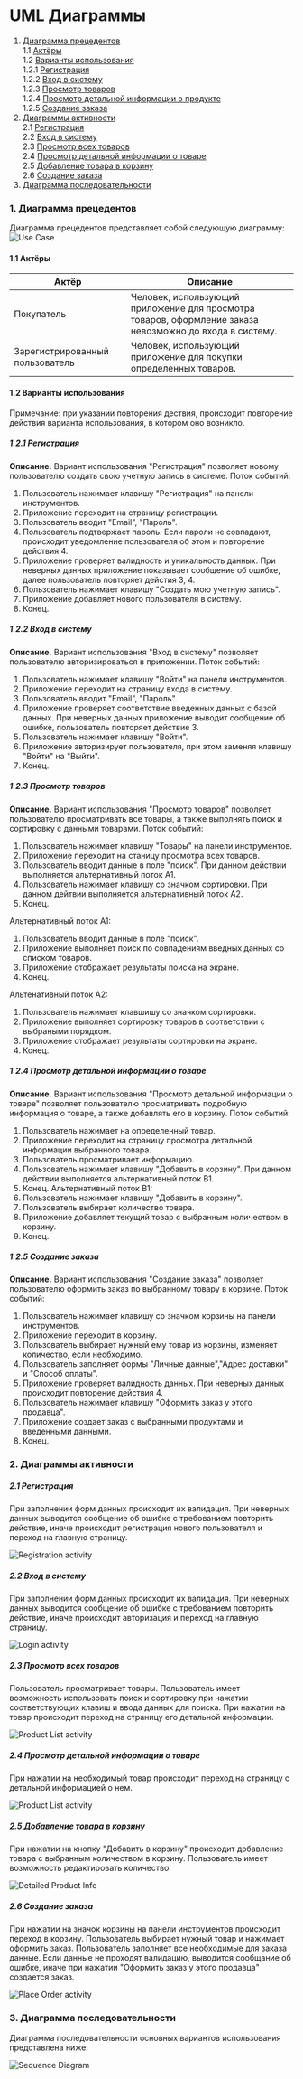 # UML Диаграммы
1. [Диаграмма прецедентов](#1)<br>
1.1 [Актёры](#1.1)<br>
1.2 [Варианты использования](#1.2)<br>
1.2.1 [Регистрация](#1.2.1)<br>
1.2.2 [Вход в систему](#1.2.2)<br>
1.2.3 [Просмотр товаров](#1.2.3)<br>
1.2.4 [Просмотр детальной информации о продукте](#1.2.4)<br>
1.2.5 [Создание заказа](#1.2.5)<br>
2. [Диаграммы активности](#2)<br>
2.1 [Регистрация](#2.1)<br>
2.2 [Вход в систему](#2.2)<br>
2.3 [Просмотр всех товаров](#2.3)<br>
2.4 [Просмотр детальной информации о товаре](#2.4)<br>
2.5 [Добавление товара в корзину](#2.5)<br>
2.6 [Создание заказа](#2.6)<br>
3. [Диаграмма последовательности](#3)<br>

### 1. Диаграмма прецедентов<a name="1"></a>
Диаграмма прецедентов представляет собой следующую диаграмму:
![Use Case](https://github.com/SachkoAlex/quick_store/blob/master/Documentation/Diagrams/useCase/useCase.jpg)
#### 1.1 Актёры<a name="1.1"></a>
Актёр | Описание
--- | ---
Покупатель|Человек, использующий приложение для просмотра товаров, оформление заказа невозможно до входа в систему.
Зарегистрированный пользователь|Человек, использующий приложение для покупки определенных товаров.

#### 1.2 Варианты использования<a name="1.2"></a>
Примечание: при указании повторения дествия, происходит повторение действия варианта использования, в котором оно возникло.
##### 1.2.1 Регистрация<a name="1.2.1"></a>
**Описание.** Вариант использования "Регистрация" позволяет новому пользователю создать свою учетную запись в системе.
Поток событий:
1. Пользователь нажимает клавишу "Регистрация" на панели инструментов.
2. Приложение переходит на страницу регистрации.
3. Пользователь вводит "Email", "Пароль".
4. Пользователь подтвержает пароль. Если пароли не совпадают, происходит уведомление пользователя об этом и повторение действия 4.
5. Приложение проверяет валидность и уникальность данных. При неверных данных приложение показывает сообщение об ошибке, далее пользователь повторяет дейстия 3, 4.
6. Пользователь нажимает клавишу "Создать мою учетную запись".
7. Приложение добавляет нового пользователя в систему.
8. Конец.
##### 1.2.2 Вход в систему<a name="1.2.2"></a>
**Описание.** Вариант использования "Вход в систему" позволяет пользователю авторизироваться в приложении.
Поток событий:
1. Пользователь нажимает клавишу "Войти" на панели инструментов.
2. Приложение переходит на страницу входа в систему.
3. Пользователь вводит "Email", "Пароль".
4. Приложение проверяет соответствие введенных данных с базой данных. При неверных данных приложение выводит сообщение об ошибке, пользователь повторяет действие 3. 
5. Пользователь нажимает клавишу "Войти".
6. Приложение авторизирует пользователя, при этом заменяя клавишу "Войти" на "Выйти".
7. Конец.
##### 1.2.3 Просмотр товаров<a name="1.2.3"></a>
**Описание.** Вариант использования "Просмотр товаров" позволяет пользователю просматривать все товары, а также выполнять поиск и сортировку с данными товарами.
Поток событий:
1. Пользователь нажимает клавишу "Товары" на панели инструментов.
2. Приложение переходит на станицу просмотра всех товаров.
3. Пользователь вводит данные в поле "поиск". При данном действии выполняется альтернативный поток А1.
4. Пользователь нажимает клавишу со значком сортировки. При данном дейтвии выполняется альтернативный поток А2.
5. Конец.

Альтернативный поток А1:
1. Пользователь вводит данные в поле "поиск".
2. Приложение выполняет поиск по совпадениям введных данных со списком товаров.
3. Приложение отображает результаты поиска на экране.
4. Конец.

Альтенативный поток А2:
1. Пользователь нажимает клавшишу со значком сортировки.
2. Приложение выполняет сортировку товаров в соответствии с выбраными порядком.
3. Приложение отображает результаты сортировки на экране.
4. Конец.
##### 1.2.4 Просмотр детальной информации о товаре<a name="1.2.4"></a>
**Описание.** Вариант использования "Просмотр детальной информации о товаре" позволяет пользователю просматривать подробную информация о товаре, а также добавлять его в корзину.
Поток событий:
1. Пользователь нажимает на определенный товар.
2. Приложение переходит на страницу просмотра детальной информации выбранного товара.
3. Пользователь просматривает информацию.
4. Пользователь нажимает клавишу "Добавить в корзину". При данном действии выполняется альтернативный поток B1.
5. Конец.
Альтернативный поток В1:
1. Пользователь нажимает клавишу "Добавить в корзину".
2. Пользователь выбирает количество товара.
3. Приложение добавляет текущий товар с выбранным количеством в корзину.
4. Конец.
##### 1.2.5 Создание заказа<a name="1.2.5"></a> 
**Описание.** Вариант использования "Создание заказа" позволяет пользователю оформить заказ по выбранному товару в корзине.
Поток событий:
1. Пользователь нажимает клавишу со значком корзины на панели инструментов.
2. Приложение переходит в корзину.
3. Пользователь выбирает нужный ему товар из корзины, изменяет количество, если необходимо.
4. Пользователь заполняет формы "Личные данные","Адрес доставки" и "Способ оплаты".
5. Приложение проверяет валидность данных. При неверных данных происходит повторение действия 4. 
6. Пользователь нажимает клавишу "Оформить заказ у этого продавца".
7. Приложение создает заказ с выбранными продуктами и введенными данными.
8. Конец.
### 2. Диаграммы активности<a name="2"></a>
##### 2.1 Регистрация<a name="2.1"></a> 
При заполнении форм данных происходит их валидация. При неверных данных выводится сообщение об ошибке с требованием повторить действие, иначе происходит регистрация нового пользователя и переход на главную страницу.

![Registration activity](https://github.com/SachkoAlex/quick_store/blob/master/Documentation/Diagrams/Activity/SignUp.jpg)
##### 2.2 Вход в систему<a name="2.2"></a> 
При заполнении форм данных происходит их валидация. При неверных данных выводится сообщение об ошибке с требованием повторить действие, иначе происходит авторизация и переход на главную страницу.

![Login activity](https://github.com/SachkoAlex/quick_store/blob/master/Documentation/Diagrams/Activity/LogIn.jpg)
##### 2.3 Просмотр всех товаров<a name="2.3"></a> 
Пользователь просматривает товары. Пользователь имеет возможность использовать поиск и сортировку при нажатии соответствующих клавиш и ввода данных для поиска. При нажатии на товар происходит переход на страницу его детальной информации.

![Product List activity](https://github.com/SachkoAlex/quick_store/blob/master/Documentation/Diagrams/Activity/ProductList.jpg)
##### 2.4 Просмотр детальной информации о товаре<a name="2.4"></a>
При нажатии на необходимый товар происходит переход на страницу с детальной информацией о нем.

![Product List activity](https://github.com/SachkoAlex/quick_store/blob/master/Documentation/Diagrams/Activity/DetailedInfo.jpg)
##### 2.5 Добавление товара в корзину<a name="2.5"></a>
При нажатии на кнопку "Добавить в корзину" происходит добавление товара с выбранным количеством в корзину. Пользователь имеет возможность редактировать количество.

![Detailed Product Info](https://github.com/SachkoAlex/quick_store/blob/master/Documentation/Diagrams/Activity/AddingToCart.jpg)
##### 2.6 Создание заказа<a name="2.6"></a>
При нажатии на значок корзины на панели инструментов происходит переход в корзину. Пользователь выбирает нужный товар и нажимает оформить заказ. Пользователь заполняет все необходимые для заказа данные. Если данные не проходят валидацию, выводится сообщание об ошибке, иначе при нажатии "Оформить заказ у этого продавца" создается заказ.

![Place Order activity](https://github.com/SachkoAlex/quick_store/blob/master/Documentation/Diagrams/Activity/Order.jpg)

### 3. Диаграмма последовательности<a name="3"></a>
Диаграмма последовательности основных вариантов использования представлена ниже:

![Sequence Diagram](https://github.com/SachkoAlex/quick_store/blob/master/Documentation/Diagrams/Sequence/Sequence.jpg)
